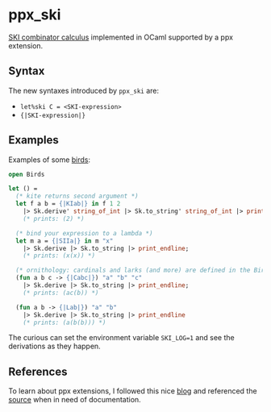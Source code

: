 ppx_ski
=======
[SKI combinator calculus](https://en.wikipedia.org/wiki/SKI_combinator_calculus) implemented in OCaml supported by a ppx extension.

Syntax
------
The new syntaxes introduced by `ppx_ski` are:
* `let%ski C = <SKI-expression>`
* `{|SKI-expression|}`

Examples
--------
Examples of some [birds](http://www.angelfire.com/tx4/cus/combinator/birds.html):

```ocaml
open Birds

let () =
  (* kite returns second argument *)
  let f a b = {|KIab|} in f 1 2
    |> Sk.derive' string_of_int |> Sk.to_string' string_of_int |> print_endline;
    (* prints: (2) *)

  (* bind your expression to a lambda *)
  let m a = {|SIIa|} in m "x"
    |> Sk.derive |> Sk.to_string |> print_endline;
    (* prints: (x(x)) *)

  (* ornithology: cardinals and larks (and more) are defined in the Birds module*)
  (fun a b c -> {|Cabc|}) "a" "b" "c"
    |> Sk.derive |> Sk.to_string |> print_endline;
    (* prints: (ac(b)) *)

  (fun a b -> {|Lab|}) "a" "b"
    |> Sk.derive |> Sk.to_string |> print_endline
    (* prints: (a(b(b))) *)
```

The curious can set the environment variable `SKI_LOG=1` and see the derivations as they happen.


References
----------
To learn about ppx extensions, I followed this nice [blog](https://whitequark.org/blog/2014/04/16/a-guide-to-extension-points-in-ocaml)
and referenced the [source](https://github.com/ocaml/ocaml/blob/trunk/parsing/parsetree.mli) when in need of documentation.

